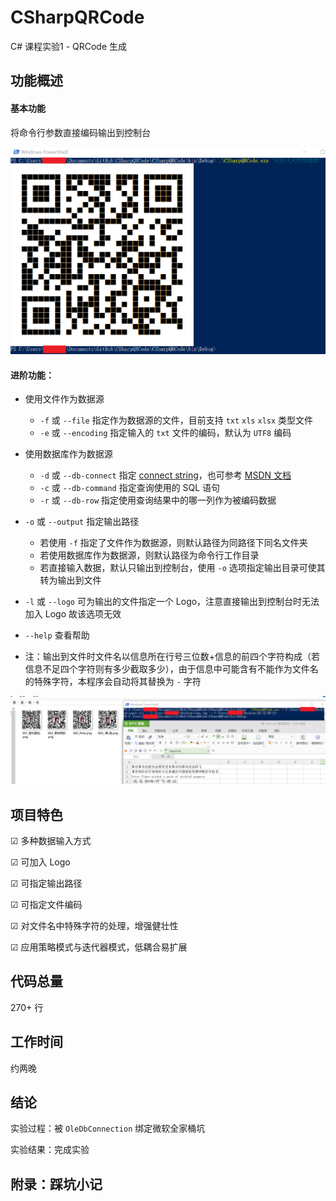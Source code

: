 # CSharpQRCode
C# 课程实验1 - QRCode 生成

## 功能概述

#### 基本功能

将命令行参数直接编码输出到控制台

![](https://raw.githubusercontent.com/8qwe24657913/CSharpQRCode/master/images/console.png)

#### 进阶功能：

- 使用文件作为数据源
  - `-f` 或 `--file` 指定作为数据源的文件，目前支持 `txt` `xls` `xlsx` 类型文件
  - `-e` 或 `--encoding` 指定输入的 `txt` 文件的编码，默认为 `UTF8` 编码

- 使用数据库作为数据源
  - `-d` 或 `--db-connect` 指定 [connect string](https://www.connectionstrings.com/)，也可参考 [MSDN 文档](https://docs.microsoft.com/en-us/dotnet/api/system.data.sqlclient.sqlconnection.connectionstring)
  - `-c` 或 `--db-command` 指定查询使用的 SQL 语句
  - `-r` 或 `--db-row` 指定使用查询结果中的哪一列作为被编码数据
- `-o` 或 `--output` 指定输出路径
  - 若使用 `-f` 指定了文件作为数据源，则默认路径为同路径下同名文件夹
  - 若使用数据库作为数据源，则默认路径为命令行工作目录
  - 若直接输入数据，默认只输出到控制台，使用 `-o` 选项指定输出目录可使其转为输出到文件
- `-l` 或 `--logo` 可为输出的文件指定一个 Logo，注意直接输出到控制台时无法加入 Logo 故该选项无效
- `--help` 查看帮助
- 注：输出到文件时文件名以信息所在行号三位数+信息的前四个字符构成（若信息不足四个字符则有多少截取多少），由于信息中可能含有不能作为文件名的特殊字符，本程序会自动将其替换为 `-` 字符

![](https://raw.githubusercontent.com/8qwe24657913/CSharpQRCode/master/images/advanced.png)

## 项目特色

☑ 多种数据输入方式

☑ 可加入 Logo

☑ 可指定输出路径

☑ 可指定文件编码

☑ 对文件名中特殊字符的处理，增强健壮性

☑ 应用策略模式与迭代器模式，低耦合易扩展

## 代码总量

270+ 行

## 工作时间

约两晚

## 结论

实验过程：被 `OleDbConnection` 绑定微软全家桶坑

实验结果：完成实验



## 附录：踩坑小记

